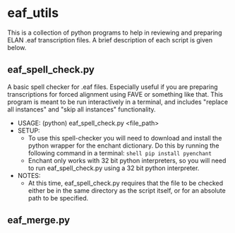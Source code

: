 # eaf_utils
This is a collection of python programs to help in reviewing and preparing ELAN .eaf transcription files. A brief description of each script is given below.

## eaf_spell_check.py
A basic spell checker for .eaf files. Especially useful if you are preparing transcriptions for forced alignment using FAVE or something like that. This program is meant to be run interactively in a terminal, and includes "replace all instances" and "skip all instances" functionality. 

* USAGE: (python) eaf_spell_check.py <file_path>
* SETUP:  
  * To use this spell-checker you will need to download and install the python wrapper for the enchant dictionary. Do this by running the following command in a terminal: ```shell pip install pyenchant```
  * Enchant only works with 32 bit python interpreters, so you will need to run eaf_spell_check.py using a 32 bit python interpreter.
* NOTES:  
  * At this time, eaf_spell_check.py requires that the file to be checked either be in the same directory as the script itself, or for an absolute path to be specified.  
    
## eaf_merge.py

